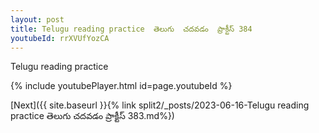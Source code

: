 ```yaml
---
layout: post
title: Telugu reading practice  తెలుగు  చదవడం  ప్రాక్టీస్ 384
youtubeId: rrXVUfYozCA
---
```

 
 
Telugu reading practice
 
 
 
 
 


{% include youtubePlayer.html id=page.youtubeId %}
 
[Next]({{ site.baseurl }}{% link  split2/_posts/2023-06-16-Telugu reading practice  తెలుగు  చదవడం  ప్రాక్టీస్ 383.md%})
 
